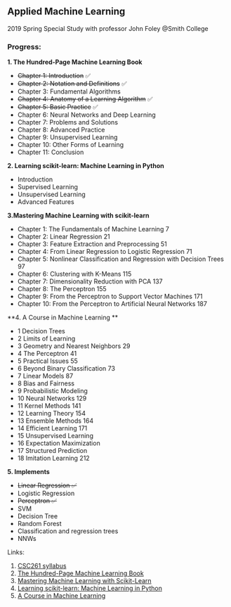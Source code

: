 ## Applied Machine Learning 
2019 Spring Special Study with professor John Foley @Smith College

### Progress:

**1. The Hundred-Page Machine Learning Book**
- <del>Chapter 1: Introduction</del> ✅
- <del>Chapter 2: Notation and Definitions</del> ✅
- Chapter 3: Fundamental Algorithms
- <del>Chapter 4: Anatomy of a Learning Algorithm</del> ✅
- <del>Chapter 5: Basic Practice</del> ✅
- Chapter 6: Neural Networks and Deep Learning
- Chapter 7: Problems and Solutions
- Chapter 8: Advanced Practice
- Chapter 9: Unsupervised Learning
- Chapter 10: Other Forms of Learning
- Chapter 11: Conclusion
  
**2. Learning scikit-learn: Machine Learning in Python**
- Introduction
- Supervised Learning
- Unsupervised Learning
- Advanced Features

**3.Mastering Machine Learning with scikit-learn**
- Chapter 1: The Fundamentals of Machine Learning 7
- Chapter 2: Linear Regression 21
- Chapter 3: Feature Extraction and Preprocessing 51
- Chapter 4: From Linear Regression to Logistic Regression 71
- Chapter 5: Nonlinear Classification and Regression with Decision Trees 97
- Chapter 6: Clustering with K-Means 115
- Chapter 7: Dimensionality Reduction with PCA 137
- Chapter 8: The Perceptron 155
- Chapter 9: From the Perceptron to Support Vector Machines 171
- Chapter 10: From the Perceptron to Artificial Neural Networks 187

**4. A Course in Machine Learning **
- 1 Decision Trees
- 2 Limits of Learning
- 3 Geometry and Nearest Neighbors 29
- 4 The Perceptron 41
- 5 Practical Issues 55
- 6 Beyond Binary Classification 73
- 7 Linear Models 87
- 8 Bias and Fairness
- 9 Probabilistic Modeling
- 10 Neural Networks 129
- 11 Kernel Methods 141
- 12 Learning Theory 154
- 13 Ensemble Methods 164
- 14 Efficient Learning 171
- 15 Unsupervised Learning
- 16 Expectation Maximization
- 17 Structured Prediction
- 18 Imitation Learning 212

**5. Implements**
- <del>Linear Regression ✅
- Logistic Regression
- <del>Perceptron ✅
- SVM
- Decision Tree
- Random Forest
- Classification and regression trees
- NNWs


Links:
1. [CSC261 syllabus](https://rudeboybert.github.io/SDS293/syllabus.html#course_description__objectives)
2. [The Hundred-Page Machine Learning Book](http://themlbook.com/wiki/doku.php)
3. [Mastering Machine Learning with Scikit-Learn](https://tanthiamhuat.files.wordpress.com/2018/04/mastering-machine-learning-with-scikit-learn.pdf)
4. [Learning scikit-learn: Machine Learning in Python](https://www.oreilly.com/library/view/learning-scikit-learn-machine/9781783281930/)
5. [A Course in Machine Learning](http://ciml.info/)
